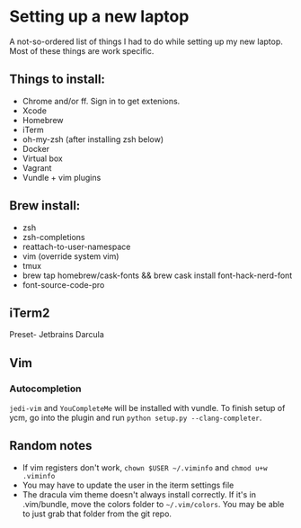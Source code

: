 # Setting up a new laptop
A not-so-ordered list of things I had to do while setting up my new laptop. Most of these things are work specific.

## Things to install:
- Chrome and/or ff. Sign in to get extenions.
- Xcode
- Homebrew
- iTerm
- oh-my-zsh (after installing zsh below)
- Docker
- Virtual box
- Vagrant
- Vundle + vim plugins

## Brew install:
- zsh
- zsh-completions
- reattach-to-user-namespace
- vim (override system vim)
- tmux
- brew tap homebrew/cask-fonts && brew cask install font-hack-nerd-font
- font-source-code-pro


## iTerm2
Preset- Jetbrains Darcula

## Vim
### Autocompletion
`jedi-vim` and `YouCompleteMe` will be installed with vundle. To finish setup of ycm, go into the plugin and run `python setup.py --clang-completer`.

## Random notes
- If vim registers don't work, `chown $USER ~/.viminfo` and `chmod u+w .viminfo`
- You may have to update the user in the iterm settings file
- The dracula vim theme doesn't always install correctly. If it's in .vim/bundle, move the colors folder to `~/.vim/colors`. You may be able to just grab that folder from the git repo.
